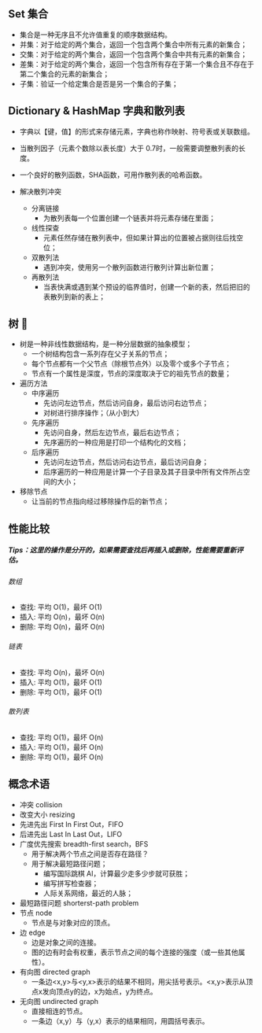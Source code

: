 
## Set 集合
- 集合是一种无序且不允许值重复的顺序数据结构。
- 并集：对于给定的两个集合，返回一个包含两个集合中所有元素的新集合；
- 交集：对于给定的两个集合，返回一个包含两个集合中共有元素的新集合；
- 差集：对于给定的两个集合，返回一个包含所有存在于第一个集合且不存在于第二个集合的元素的新集合；
- 子集：验证一个给定集合是否是另一个集合的子集；

## Dictionary & HashMap 字典和散列表
- 字典以【键，值】的形式来存储元素，字典也称作映射、符号表或关联数组。
- 当散列因子（元素个数除以表长度）大于 0.7时，一般需要调整散列表的长度。
- 一个良好的散列函数，SHA函数，可用作散列表的哈希函数。

- 解决散列冲突
  - 分离链接
    - 为散列表每一个位置创建一个链表并将元素存储在里面；
  - 线性探查
    - 元素任然存储在散列表中，但如果计算出的位置被占据则往后找空位；
  - 双散列法
    - 遇到冲突，使用另一个散列函数进行散列计算出新位置；
  - 再散列法
    - 当表快满或遇到某个预设的临界值时，创建一个新的表，然后把旧的表散列到新的表上；

## 树 🌲
- 树是一种非线性数据结构，是一种分层数据的抽象模型；
  - 一个树结构包含一系列存在父子关系的节点；
  - 每个节点都有一个父节点（除根节点外）以及零个或多个子节点；
  - 节点有一个属性是深度，节点的深度取决于它的祖先节点的数量；
- 遍历方法
  - 中序遍历
    - 先访问左边节点，然后访问自身，最后访问右边节点；
    - 对树进行排序操作；（从小到大）
  - 先序遍历
    - 先访问自身，然后左边节点，最后右边节点；
    - 先序遍历的一种应用是打印一个结构化的文档；
  - 后序遍历
    - 先访问左边节点，然后访问右边节点，最后访问自身；
    - 后序遍历的一种应用是计算一个子目录及其子目录中所有文件所占空间的大小；
- 移除节点
  - 让当前的节点指向经过移除操作后的新节点；


## 性能比较
##### Tips：这里的操作是分开的，如果需要查找后再插入或删除，性能需要重新评估。

###### 数组
- 查找: 平均 O(1)，最坏 O(1)
- 插入: 平均 O(n)，最坏 O(n)
- 删除: 平均 O(n)，最坏 O(n)

###### 链表
- 查找: 平均 O(n)，最坏 O(n)
- 插入: 平均 O(1)，最坏 O(1)
- 删除: 平均 O(1)，最坏 O(1)

###### 散列表
- 查找: 平均 O(1)，最坏 O(n)
- 插入: 平均 O(1)，最坏 O(n)
- 删除: 平均 O(1)，最坏 O(n)


## 概念术语
- 冲突 collision
- 改变大小 resizing
- 先进先出 First In First Out，FIFO
- 后进先出 Last In Last Out，LIFO
- 广度优先搜索 breadth-first search，BFS
  - 用于解决两个节点之间是否存在路径？
  - 用于解决最短路径问题；
    - 编写国际跳棋 AI，计算最少走多少步就可获胜；
    - 编写拼写检查器；
    - 人际关系网络，最近的人脉；
- 最短路径问题 shorterst-path problem
- 节点 node
  - 节点是与对象对应的顶点。
- 边 edge
  - 边是对象之间的连接。
  - 图的边有时会有权重，表示节点之间的每个连接的强度（或一些其他属性）。
- 有向图 directed graph
  - 一条边<x,y>与<y,x>表示的结果不相同，用尖括号表示。<x,y>表示从顶点x发向顶点y的边，x为始点，y为终点。
- 无向图 undirected graph
  - 直接相连的节点。
  - 一条边（x,y）与（y,x）表示的结果相同，用圆括号表示。
